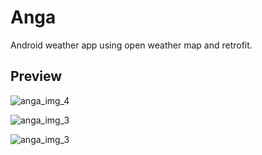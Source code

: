 # Anga
Android weather app using open weather map and retrofit.

## Preview

![anga_img_4](https://user-images.githubusercontent.com/51449859/83532700-49304900-a4f7-11ea-9552-522e939e8c9a.png)

![anga_img_3](https://user-images.githubusercontent.com/51449859/83532923-a3310e80-a4f7-11ea-94a1-fc5ac0d2a9c9.png)

![anga_img_3](https://user-images.githubusercontent.com/51449859/83533152-dffd0580-a4f7-11ea-8541-9df09258340c.png)

